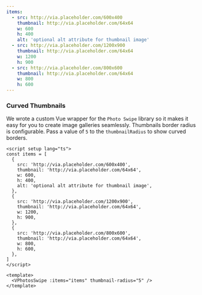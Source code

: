```yaml
---
items:
  - src: http://via.placeholder.com/600x400
    thumbnail: http://via.placeholder.com/64x64
    w: 600
    h: 400
    alt: 'optional alt attribute for thumbnail image'
  - src: http://via.placeholder.com/1200x900
    thumbnail: http://via.placeholder.com/64x64
    w: 1200
    h: 900
  - src: http://via.placeholder.com/800x600
    thumbnail: http://via.placeholder.com/64x64
    w: 800
    h: 600
---
```


### Curved Thumbnails

We wrote a custom Vue wrapper for the `Photo Swipe` library so it makes it easy
for you to create image galleries seamlessly. Thumbnails border radius is
configurable. Pass a value of `5` to the `thumbnailRadius` to show curved
borders.

<!--code-->

```vue
<script setup lang="ts">
const items = [
  {
    src: 'http://via.placeholder.com/600x400',
    thumbnail: 'http://via.placeholder.com/64x64',
    w: 600,
    h: 400,
    alt: 'optional alt attribute for thumbnail image',
  },
  {
    src: 'http://via.placeholder.com/1200x900',
    thumbnail: 'http://via.placeholder.com/64x64',
    w: 1200,
    h: 900,
  },
  {
    src: 'http://via.placeholder.com/800x600',
    thumbnail: 'http://via.placeholder.com/64x64',
    w: 800,
    h: 600,
  },
]
</script>

<template>
  <VPhotosSwipe :items="items" thumbnail-radius="5" />
</template>
```

<!--/code-->

<!--example-->

<VPhotosSwipe :items="frontmatter.items" thumbnailRadius="5" />

<!--/example-->
